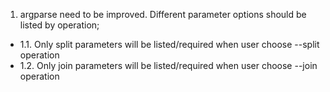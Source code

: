 1. argparse need to be improved. Different parameter options should be listed by operation;

- 1.1. Only split parameters will be listed/required when user choose --split operation
- 1.2. Only join parameters will be listed/required when user choose --join operation

